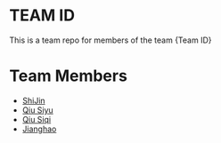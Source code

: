 # TEAM ID
This is a team repo for members of the team {Team ID}

# Team Members
* [ShiJin](members/shijin.md)
* [Qiu Siyu](members/qiuSiyu.md)
* [Qiu Siqi](members/Siqi.md)
* [Jianghao](members/jianghao.md)

